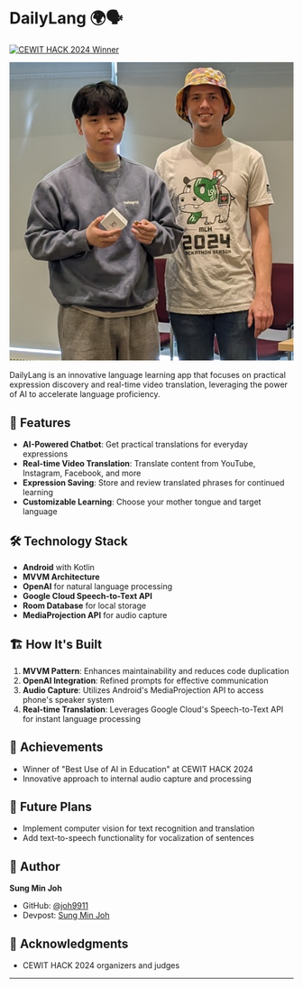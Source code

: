 # DailyLang 🌍🗣️

[![CEWIT HACK 2024 Winner](https://img.shields.io/badge/CEWIT%20HACK%202024-Winner-gold?style=for-the-badge)](https://devpost.com/software/dailylang)

<p align="center">
  <img src="cewit_hack_win.jpg" alt="CEWIT HACK 2024 Winner Photo" width="600">
</p>
DailyLang is an innovative language learning app that focuses on practical expression discovery and real-time video translation, leveraging the power of AI to accelerate language proficiency.

## 🌟 Features

- **AI-Powered Chatbot**: Get practical translations for everyday expressions
- **Real-time Video Translation**: Translate content from YouTube, Instagram, Facebook, and more
- **Expression Saving**: Store and review translated phrases for continued learning
- **Customizable Learning**: Choose your mother tongue and target language

## 🛠️ Technology Stack

- **Android** with Kotlin
- **MVVM Architecture**
- **OpenAI** for natural language processing
- **Google Cloud Speech-to-Text API**
- **Room Database** for local storage
- **MediaProjection API** for audio capture

## 🏗️ How It's Built

1. **MVVM Pattern**: Enhances maintainability and reduces code duplication
2. **OpenAI Integration**: Refined prompts for effective communication
3. **Audio Capture**: Utilizes Android's MediaProjection API to access phone's speaker system
4. **Real-time Translation**: Leverages Google Cloud's Speech-to-Text API for instant language processing

## 🏅 Achievements

- Winner of "Best Use of AI in Education" at CEWIT HACK 2024
- Innovative approach to internal audio capture and processing

## 🚀 Future Plans

- Implement computer vision for text recognition and translation
- Add text-to-speech functionality for vocalization of sentences


## 👤 Author

**Sung Min Joh**

* GitHub: [@joh9911](https://github.com/joh9911)
* Devpost: [Sung Min Joh](https://devpost.com/joh9911)

## 🙏 Acknowledgments

- CEWIT HACK 2024 organizers and judges

---

